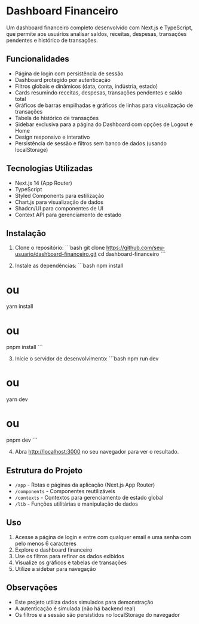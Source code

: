 # Dashboard Financeiro

Um dashboard financeiro completo desenvolvido com Next.js e TypeScript, que permite aos usuários analisar saldos, receitas, despesas, transações pendentes e histórico de transações.

## Funcionalidades

- Página de login com persistência de sessão
- Dashboard protegido por autenticação
- Filtros globais e dinâmicos (data, conta, indústria, estado)
- Cards resumindo receitas, despesas, transações pendentes e saldo total
- Gráficos de barras empilhadas e gráficos de linhas para visualização de transações
- Tabela de histórico de transações
- Sidebar exclusiva para a página do Dashboard com opções de Logout e Home
- Design responsivo e interativo
- Persistência de sessão e filtros sem banco de dados (usando localStorage)

## Tecnologias Utilizadas

- Next.js 14 (App Router)
- TypeScript
- Styled Components para estilização
- Chart.js para visualização de dados
- Shadcn/UI para componentes de UI
- Context API para gerenciamento de estado

## Instalação

1. Clone o repositório:
\`\`\`bash
git clone https://github.com/seu-usuario/dashboard-financeiro.git
cd dashboard-financeiro
\`\`\`

2. Instale as dependências:
\`\`\`bash
npm install
# ou
yarn install
# ou
pnpm install
\`\`\`

3. Inicie o servidor de desenvolvimento:
\`\`\`bash
npm run dev
# ou
yarn dev
# ou
pnpm dev
\`\`\`

4. Abra [http://localhost:3000](http://localhost:3000) no seu navegador para ver o resultado.

## Estrutura do Projeto

- `/app` - Rotas e páginas da aplicação (Next.js App Router)
- `/components` - Componentes reutilizáveis
- `/contexts` - Contextos para gerenciamento de estado global
- `/lib` - Funções utilitárias e manipulação de dados

## Uso

1. Acesse a página de login e entre com qualquer email e uma senha com pelo menos 6 caracteres
2. Explore o dashboard financeiro
3. Use os filtros para refinar os dados exibidos
4. Visualize os gráficos e tabelas de transações
5. Utilize a sidebar para navegação

## Observações

- Este projeto utiliza dados simulados para demonstração
- A autenticação é simulada (não há backend real)
- Os filtros e a sessão são persistidos no localStorage do navegador
